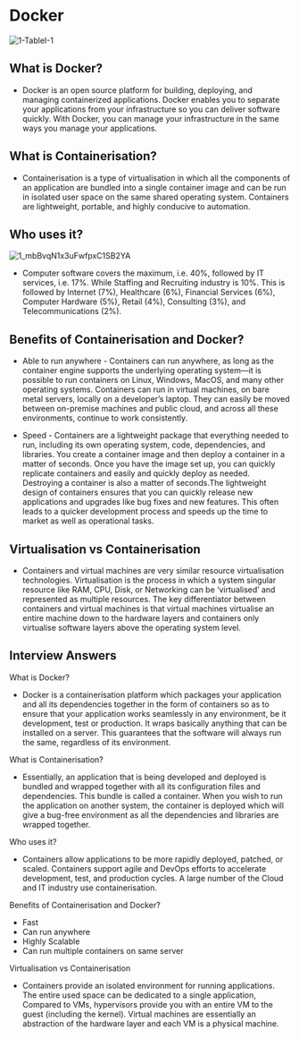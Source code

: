 # Docker

![1-TableI-1](https://user-images.githubusercontent.com/110179866/189629503-f1f2f543-89bd-4eae-9eb3-5b61e00b563f.png)



## What is Docker?

- Docker is an open source platform for building, deploying, and managing containerized applications. Docker enables you to separate your applications from your infrastructure so you can deliver software quickly. With Docker, you can manage your infrastructure in the same ways you manage your applications.

## What is Containerisation?

- Containerisation is a type of virtualisation in which all the components of an application are bundled into a single container image and can be run in isolated user space on the same shared operating system. Containers are lightweight, portable, and highly conducive to automation.

## Who uses it?

![1_mbBvqN1x3uFwfpxC1SB2YA](https://user-images.githubusercontent.com/110179866/189629567-9549942d-c4a8-4bc3-86dd-0769c9a605a7.png)


- Computer software covers the maximum, i.e. 40%, followed by IT services, i.e. 17%. While Staffing and Recruiting industry is 10%. This is followed by Internet (7%), Healthcare (6%), Financial Services (6%), Computer Hardware (5%), Retail (4%), Consulting (3%), and Telecommunications (2%).

## Benefits of Containerisation and Docker?

- Able to run anywhere - Containers can run anywhere, as long as the container engine supports the underlying operating system—it is possible to run containers on Linux, Windows, MacOS, and many other operating systems. Containers can run in virtual machines, on bare metal servers, locally on a developer’s laptop. They can easily be moved between on-premise machines and public cloud, and across all these environments, continue to work consistently.

- Speed - Containers are a lightweight package that everything needed to run, including its own operating system, code, dependencies, and libraries. 
You create a container image and then deploy a container in a matter of seconds. Once you have the image set up, you can quickly replicate containers and easily and quickly deploy as needed. Destroying a container is also a matter of seconds.The lightweight design of containers ensures that you can quickly release new applications and upgrades like bug fixes and new features. This often leads to a quicker development process and speeds up the time to market as well as operational tasks.

## Virtualisation vs Containerisation

- Containers and virtual machines are very similar resource virtualisation technologies. Virtualisation is the process in which a system singular resource like RAM, CPU, Disk, or Networking can be ‘virtualised’ and represented as multiple resources. The key differentiator between containers and virtual machines is that virtual machines virtualise an entire machine down to the hardware layers and containers only virtualise software layers above the operating system level.


## Interview Answers

What is Docker? 
- Docker is a containerisation platform which packages your application and all its dependencies together in the form of containers so as to ensure that your application works seamlessly in any environment, be it development, test or production. It wraps basically anything that can be installed on a server. This guarantees that the software will always run the same, regardless of its environment.

What is Containerisation?
- Essentially, an application that is being developed and deployed is bundled and wrapped together with all its configuration files and dependencies. This bundle is called a container. When you wish to run the application on another system, the container is deployed which will give a bug-free environment as all the dependencies and libraries are wrapped together.


Who uses it?

- Containers allow applications to be more rapidly deployed, patched, or scaled. Containers support agile and DevOps efforts to accelerate development, test, and production cycles. A large number of the Cloud and IT industry use containerisation. 

Benefits of Containerisation and Docker?

- Fast
- Can run anywhere
- Highly Scalable
- Can run multiple containers on same server 


Virtualisation vs Containerisation 

- Containers provide an isolated environment for running applications. The entire used space can be dedicated to a single application, Compared to VMs, hypervisors provide you with an entire VM to the guest (including the kernel). Virtual machines are essentially an abstraction of the hardware layer and each VM is a physical machine.

